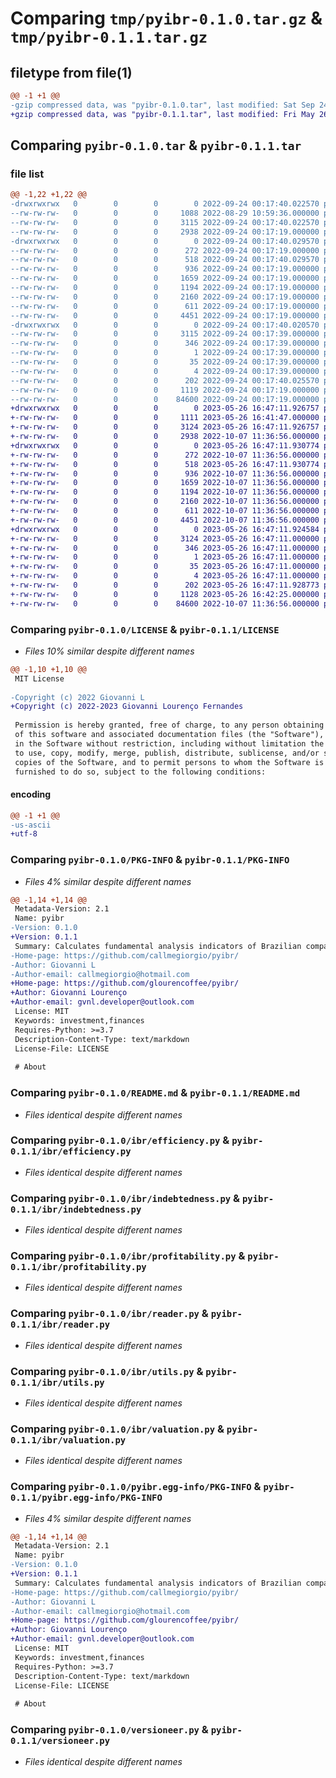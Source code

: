 # Comparing `tmp/pyibr-0.1.0.tar.gz` & `tmp/pyibr-0.1.1.tar.gz`

## filetype from file(1)

```diff
@@ -1 +1 @@
-gzip compressed data, was "pyibr-0.1.0.tar", last modified: Sat Sep 24 00:17:40 2022, max compression
+gzip compressed data, was "pyibr-0.1.1.tar", last modified: Fri May 26 16:47:11 2023, max compression
```

## Comparing `pyibr-0.1.0.tar` & `pyibr-0.1.1.tar`

### file list

```diff
@@ -1,22 +1,22 @@
-drwxrwxrwx   0        0        0        0 2022-09-24 00:17:40.022570 pyibr-0.1.0/
--rw-rw-rw-   0        0        0     1088 2022-08-29 10:59:36.000000 pyibr-0.1.0/LICENSE
--rw-rw-rw-   0        0        0     3115 2022-09-24 00:17:40.022570 pyibr-0.1.0/PKG-INFO
--rw-rw-rw-   0        0        0     2938 2022-09-24 00:17:19.000000 pyibr-0.1.0/README.md
-drwxrwxrwx   0        0        0        0 2022-09-24 00:17:40.029570 pyibr-0.1.0/ibr/
--rw-rw-rw-   0        0        0      272 2022-09-24 00:17:19.000000 pyibr-0.1.0/ibr/__init__.py
--rw-rw-rw-   0        0        0      518 2022-09-24 00:17:40.029570 pyibr-0.1.0/ibr/_version.py
--rw-rw-rw-   0        0        0      936 2022-09-24 00:17:19.000000 pyibr-0.1.0/ibr/efficiency.py
--rw-rw-rw-   0        0        0     1659 2022-09-24 00:17:19.000000 pyibr-0.1.0/ibr/indebtedness.py
--rw-rw-rw-   0        0        0     1194 2022-09-24 00:17:19.000000 pyibr-0.1.0/ibr/profitability.py
--rw-rw-rw-   0        0        0     2160 2022-09-24 00:17:19.000000 pyibr-0.1.0/ibr/reader.py
--rw-rw-rw-   0        0        0      611 2022-09-24 00:17:19.000000 pyibr-0.1.0/ibr/utils.py
--rw-rw-rw-   0        0        0     4451 2022-09-24 00:17:19.000000 pyibr-0.1.0/ibr/valuation.py
-drwxrwxrwx   0        0        0        0 2022-09-24 00:17:40.020570 pyibr-0.1.0/pyibr.egg-info/
--rw-rw-rw-   0        0        0     3115 2022-09-24 00:17:39.000000 pyibr-0.1.0/pyibr.egg-info/PKG-INFO
--rw-rw-rw-   0        0        0      346 2022-09-24 00:17:39.000000 pyibr-0.1.0/pyibr.egg-info/SOURCES.txt
--rw-rw-rw-   0        0        0        1 2022-09-24 00:17:39.000000 pyibr-0.1.0/pyibr.egg-info/dependency_links.txt
--rw-rw-rw-   0        0        0       35 2022-09-24 00:17:39.000000 pyibr-0.1.0/pyibr.egg-info/requires.txt
--rw-rw-rw-   0        0        0        4 2022-09-24 00:17:39.000000 pyibr-0.1.0/pyibr.egg-info/top_level.txt
--rw-rw-rw-   0        0        0      202 2022-09-24 00:17:40.025570 pyibr-0.1.0/setup.cfg
--rw-rw-rw-   0        0        0     1119 2022-09-24 00:17:19.000000 pyibr-0.1.0/setup.py
--rw-rw-rw-   0        0        0    84600 2022-09-24 00:17:19.000000 pyibr-0.1.0/versioneer.py
+drwxrwxrwx   0        0        0        0 2023-05-26 16:47:11.926757 pyibr-0.1.1/
+-rw-rw-rw-   0        0        0     1111 2023-05-26 16:41:47.000000 pyibr-0.1.1/LICENSE
+-rw-rw-rw-   0        0        0     3124 2023-05-26 16:47:11.926757 pyibr-0.1.1/PKG-INFO
+-rw-rw-rw-   0        0        0     2938 2022-10-07 11:36:56.000000 pyibr-0.1.1/README.md
+drwxrwxrwx   0        0        0        0 2023-05-26 16:47:11.930774 pyibr-0.1.1/ibr/
+-rw-rw-rw-   0        0        0      272 2022-10-07 11:36:56.000000 pyibr-0.1.1/ibr/__init__.py
+-rw-rw-rw-   0        0        0      518 2023-05-26 16:47:11.930774 pyibr-0.1.1/ibr/_version.py
+-rw-rw-rw-   0        0        0      936 2022-10-07 11:36:56.000000 pyibr-0.1.1/ibr/efficiency.py
+-rw-rw-rw-   0        0        0     1659 2022-10-07 11:36:56.000000 pyibr-0.1.1/ibr/indebtedness.py
+-rw-rw-rw-   0        0        0     1194 2022-10-07 11:36:56.000000 pyibr-0.1.1/ibr/profitability.py
+-rw-rw-rw-   0        0        0     2160 2022-10-07 11:36:56.000000 pyibr-0.1.1/ibr/reader.py
+-rw-rw-rw-   0        0        0      611 2022-10-07 11:36:56.000000 pyibr-0.1.1/ibr/utils.py
+-rw-rw-rw-   0        0        0     4451 2022-10-07 11:36:56.000000 pyibr-0.1.1/ibr/valuation.py
+drwxrwxrwx   0        0        0        0 2023-05-26 16:47:11.924584 pyibr-0.1.1/pyibr.egg-info/
+-rw-rw-rw-   0        0        0     3124 2023-05-26 16:47:11.000000 pyibr-0.1.1/pyibr.egg-info/PKG-INFO
+-rw-rw-rw-   0        0        0      346 2023-05-26 16:47:11.000000 pyibr-0.1.1/pyibr.egg-info/SOURCES.txt
+-rw-rw-rw-   0        0        0        1 2023-05-26 16:47:11.000000 pyibr-0.1.1/pyibr.egg-info/dependency_links.txt
+-rw-rw-rw-   0        0        0       35 2023-05-26 16:47:11.000000 pyibr-0.1.1/pyibr.egg-info/requires.txt
+-rw-rw-rw-   0        0        0        4 2023-05-26 16:47:11.000000 pyibr-0.1.1/pyibr.egg-info/top_level.txt
+-rw-rw-rw-   0        0        0      202 2023-05-26 16:47:11.928773 pyibr-0.1.1/setup.cfg
+-rw-rw-rw-   0        0        0     1128 2023-05-26 16:42:25.000000 pyibr-0.1.1/setup.py
+-rw-rw-rw-   0        0        0    84600 2022-10-07 11:36:56.000000 pyibr-0.1.1/versioneer.py
```

### Comparing `pyibr-0.1.0/LICENSE` & `pyibr-0.1.1/LICENSE`

 * *Files 10% similar despite different names*

```diff
@@ -1,10 +1,10 @@
 MIT License
 
-Copyright (c) 2022 Giovanni L
+Copyright (c) 2022-2023 Giovanni Lourenço Fernandes
 
 Permission is hereby granted, free of charge, to any person obtaining a copy
 of this software and associated documentation files (the "Software"), to deal
 in the Software without restriction, including without limitation the rights
 to use, copy, modify, merge, publish, distribute, sublicense, and/or sell
 copies of the Software, and to permit persons to whom the Software is
 furnished to do so, subject to the following conditions:
```

#### encoding

```diff
@@ -1 +1 @@
-us-ascii
+utf-8
```

### Comparing `pyibr-0.1.0/PKG-INFO` & `pyibr-0.1.1/PKG-INFO`

 * *Files 4% similar despite different names*

```diff
@@ -1,14 +1,14 @@
 Metadata-Version: 2.1
 Name: pyibr
-Version: 0.1.0
+Version: 0.1.1
 Summary: Calculates fundamental analysis indicators of Brazilian companies
-Home-page: https://github.com/callmegiorgio/pyibr/
-Author: Giovanni L
-Author-email: callmegiorgio@hotmail.com
+Home-page: https://github.com/glourencoffee/pyibr/
+Author: Giovanni Lourenço
+Author-email: gvnl.developer@outlook.com
 License: MIT
 Keywords: investment,finances
 Requires-Python: >=3.7
 Description-Content-Type: text/markdown
 License-File: LICENSE
 
 # About
```

### Comparing `pyibr-0.1.0/README.md` & `pyibr-0.1.1/README.md`

 * *Files identical despite different names*

### Comparing `pyibr-0.1.0/ibr/efficiency.py` & `pyibr-0.1.1/ibr/efficiency.py`

 * *Files identical despite different names*

### Comparing `pyibr-0.1.0/ibr/indebtedness.py` & `pyibr-0.1.1/ibr/indebtedness.py`

 * *Files identical despite different names*

### Comparing `pyibr-0.1.0/ibr/profitability.py` & `pyibr-0.1.1/ibr/profitability.py`

 * *Files identical despite different names*

### Comparing `pyibr-0.1.0/ibr/reader.py` & `pyibr-0.1.1/ibr/reader.py`

 * *Files identical despite different names*

### Comparing `pyibr-0.1.0/ibr/utils.py` & `pyibr-0.1.1/ibr/utils.py`

 * *Files identical despite different names*

### Comparing `pyibr-0.1.0/ibr/valuation.py` & `pyibr-0.1.1/ibr/valuation.py`

 * *Files identical despite different names*

### Comparing `pyibr-0.1.0/pyibr.egg-info/PKG-INFO` & `pyibr-0.1.1/pyibr.egg-info/PKG-INFO`

 * *Files 4% similar despite different names*

```diff
@@ -1,14 +1,14 @@
 Metadata-Version: 2.1
 Name: pyibr
-Version: 0.1.0
+Version: 0.1.1
 Summary: Calculates fundamental analysis indicators of Brazilian companies
-Home-page: https://github.com/callmegiorgio/pyibr/
-Author: Giovanni L
-Author-email: callmegiorgio@hotmail.com
+Home-page: https://github.com/glourencoffee/pyibr/
+Author: Giovanni Lourenço
+Author-email: gvnl.developer@outlook.com
 License: MIT
 Keywords: investment,finances
 Requires-Python: >=3.7
 Description-Content-Type: text/markdown
 License-File: LICENSE
 
 # About
```

### Comparing `pyibr-0.1.0/versioneer.py` & `pyibr-0.1.1/versioneer.py`

 * *Files identical despite different names*

